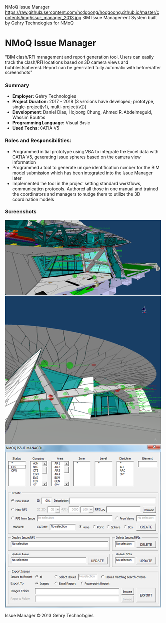 NMoQ Issue Manager
https://raw.githubusercontent.com/hodgoong/hodgoong.github.io/master/contents/img/issue_manager_2013.jpg
BIM Issue Management System built by Gehry Technologies for NMoQ

# NMoQ Issue Manager
"BIM clash/RFI management and report generation tool. Users can easily track the clash/RFI locations based on 3D camera views and bubbles(spheres). Report can be generated fully automatic with before/after screenshots"

### Summary
- **Employer:** Gehry Technologies
- **Project Duration:** 2017 - 2018 (3 versions have developed; prototype, single-project(v1), multi-project(v2))
- **Development:** Daniel Dias, Hojoong Chung, Ahmed R. Abdelmeguid, Wassim Boutros
- **Programming Language:** Visual Basic
- **Used Techs:** CATIA V5

### Roles and Responsibilities:
- Programmed initial prototype using VBA to integrate the Excel data with CATIA V5, generating issue spheres based on the camera view information
- Programmed a tool to generate unique identification number for the BIM model submission which has been integrated into the Issue Manager later
- Implemented the tool in the project setting standard workflows, communication protocols. Authored all those in one manual and trained the coordinators and managers to nudge them to utilize the 3D coordination models

### Screenshots
![Issue Manager](https://raw.githubusercontent.com/hodgoong/hodgoong.github.io/master/contents/img/issue_manager_2013.jpg)
![Issue Manager 2](https://raw.githubusercontent.com/hodgoong/hodgoong.github.io/master/contents/img/issue_manager_2013_2.png)
![Issue Manager UI](https://raw.githubusercontent.com/hodgoong/hodgoong.github.io/master/contents/img/issue_manager_2013_UI.png)

Issue Manager © 2013 Gehry Technologies